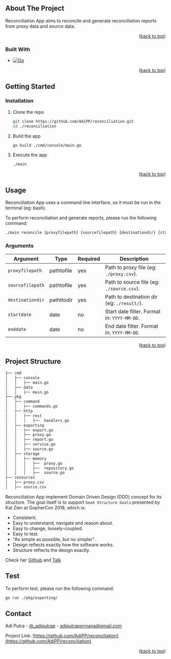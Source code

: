 <!-- ABOUT THE PROJECT -->
## About The Project

Reconciliation App aims to reconcile and generate reconciliation reports from proxy data and source data.

<p align="right">(<a href="#readme-top">back to top</a>)</p>

### Built With

* [![Go][Go]][Go-url]

<p align="right">(<a href="#readme-top">back to top</a>)</p>

<!-- GETTING STARTED -->
## Getting Started

### Installation

1. Clone the repo
   ```sh
   git clone https://github.com/AdiPP/reconciliation.git
   cd ./reconciliation
   ```
2. Build the app
   ```sh
   go build ./cmd/console/main.go
   ```
3. Execute the app
   ```sh
   ./main
   ```

<p align="right">(<a href="#readme-top">back to top</a>)</p>



<!-- USAGE EXAMPLES -->
## Usage

Reconciliation App uses a command line interface, so it must be run in the terminal (eg: bash).

To perform reconciliation and generate reports, please run the following command:
```sh
./main reconcile {proxyfilepath} {sourcefilepath} {destinationdir} {startdate} {enddate}
```

### Arguments

| Argument         | Type       | Required | Description |
| ---------------- | ---------- | -------- | ----------- |
| `proxyfilepath`  | pathtofile | yes      | Path to proxy file (eg: `./proxy.csv`).     |
| `sourcefilepath` | pathtofile | yes      | Path to source file (eg: `./source.csv`).   |
| `destinationdir` | pathttodir | yes      | Path to destination dir (eg: `./result/`).  |
| `startdate`      | date       | no       | Start date filter. Format in: `YYYY-MM-DD`. |
| `enddate`        | date       | no       | End date filter. Format in: `YYYY-MM-DD`.   |

<p align="right">(<a href="#readme-top">back to top</a>)</p>

## Project Structure

```bash
├── cmd
│   ├── console
│   │   ├── main.go
│   ├── data
│   │   ├── main.go
├── pkg
│   ├── command
│   │   ├── commands.go
│   ├── http
│   │   ├── rest
│   │   │   ├──  handlers.go
│   ├── exporting
│   │   ├── export.go
│   │   ├── proxy.go
│   │   ├── report.go
│   │   ├── service.go
│   │   ├── source.go
│   ├── storage
│   │   ├── memory
│   │   │   ├──  proxy.go
│   │   │   ├──  repository.go
│   │   │   ├──  source.go
├── resources
│   ├── proxy.csv
│   ├── source.csv
```

Reconciliation App implement Domain Driven Design (DDD) concept for its structure. The goal itself is to support `Good Structure Goals` presented by Kat Zien at GopherCon 2018, which is:

* Consistent.
* Easy to understand, navigate and reason about.
* Easy to change, loosely-coupled.
* Easy to test.
* "As simple as possible, but no simpler".
* Design reflects exactly how the software works.
* Structure reflects the design exactly.

Check her [Github](https://github.com/katzien) and [Talk](https://youtu.be/oL6JBUk6tj0)


## Test

To perform test, please run the following command:
```sh
go run ./pkg/exporting/
```

<!-- CONTACT -->
## Contact

Adi Putra - [@_adiputrap](https://twitter.com/@_adiputrap) - adiputrapermana@gmail.com

Project Link: [https://github.com/AdiPP/reconciliation](https://github.com/AdiPP/reconciliation)

<p align="right">(<a href="#readme-top">back to top</a>)</p>



<!-- MARKDOWN LINKS & IMAGES -->
<!-- https://www.markdownguide.org/basic-syntax/#reference-style-links -->
[Go]: https://img.shields.io/badge/go-%2300ADD8.svg?style=for-the-badge&logo=go&logoColor=white
[Go-url]: https://go.dev/